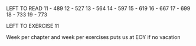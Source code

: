 LEFT TO READ
11 - 489
12 - 527
13 - 564
14 - 597
15 - 619
16 - 667
17 - 699
18 - 733
19 - 773

LEFT TO EXERCISE
11


Week per chapter and week per exercises puts us at EOY if no vacation